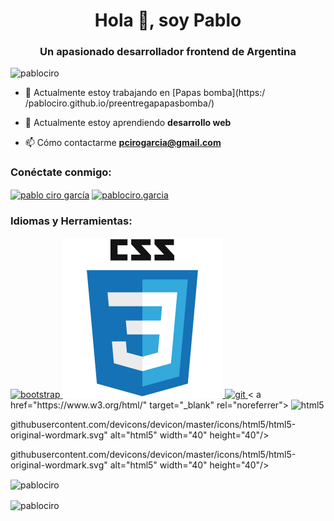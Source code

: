 <h1 align="center">Hola 👋, soy Pablo</h1>
<h3 align="center">Un apasionado desarrollador frontend de Argentina</h3>

<p align="left"> <img src=" https://komarev.com/ghpvc/?username=pablociro&label=Profile%20views&color=0e75b6&style=flat" alt="pablociro" /> </p>

- 🔭 Actualmente estoy trabajando en [Papas bomba](https:/ /pablociro.github.io/preentregapapasbomba/)

- 🌱 Actualmente estoy aprendiendo **desarrollo web**

- 📫 Cómo contactarme **pcirogarcia@gmail.com**

<h3 align="left">Conéctate conmigo: </h3>
<p align="izquierda">
<a href="https://linkedin.com/in/pablo ciro garcía" target="blank"><img align="center" src="https://raw.githubusercontent.com/rahuldkjain/github-profile -readme-generator/master/src/images/icons/Social/linked-in-alt.svg" alt="pablo ciro garcía" height="30" width="40" /></a> <a href
= "https://instagram.com/pablociro.garcia" target="blank"><img align="center" src="https://raw.githubusercontent.com/rahuldkjain/github-profile-readme-generator/master /src/images/icons/Social/instagram.svg" alt="pablociro.garcia" height="30" width="40" /></a> </p>

<h3 align="left">Idiomas y Herramientas:</h3>
<p align="left"> <a href="https://getbootstrap.com" target="_blank" rel="noreferrer"> <img src="https://raw.githubusercontent.com/devicons/devicon /master/icons/bootstrap/bootstrap-plain-wordmark.svg" alt="bootstrap" width="40" height="40"/> </a> <a href="https://www.w3schools.com /css/" target="_blank" rel="noreferrer"> <img src="https://raw.githubusercontent.com/devicons/devicon/master/icons/css3/css3-original-wordmark.svg" alt= "css3" ancho="40" altura="40"/> </a> <a href="https://git-scm.com/" target="_blank" rel="noreferrer"> <img src="https://www.vectorlogo.zone/logos/git-scm/git-scm-icon.svg" alt="git" width="40" height="40"/> </a> < a href="https://www.w3.org/html/" target="_blank" rel="noreferrer"> <img src="https://raw.githubusercontent.com/devicons/devicon/master/icons /html5/html5-original-wordmark.svg" alt="html5" width="40" height="40"/> </a> </p>githubusercontent.com/devicons/devicon/master/icons/html5/html5-original-wordmark.svg" alt="html5" width="40" height="40"/> </a> </p>githubusercontent.com/devicons/devicon/master/icons/html5/html5-original-wordmark.svg" alt="html5" width="40" height="40"/> </a> </p>

<p><img align="center" src="https://github-readme-stats.vercel.app/api/top-langs?username=pablociro&show_icons=true&locale=en&layout=compact" alt="pablociro" /> </p>

<p><img align="center" src="https://github-readme-streak-stats.herokuapp.com/?user=pablociro&" alt="pablociro" /></p>
